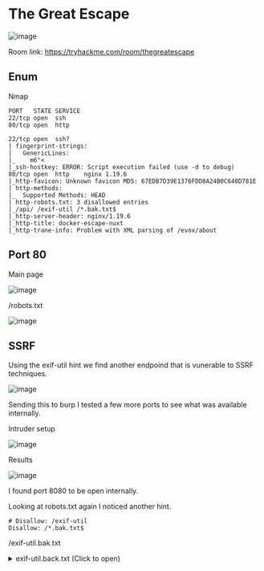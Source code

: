 # The Great Escape

![image](https://user-images.githubusercontent.com/5285547/129349152-690fda9a-3458-4f63-9303-f278336f727d.png)

Room link: https://tryhackme.com/room/thegreatescape

## Enum

Nmap 

```
PORT   STATE SERVICE
22/tcp open  ssh
80/tcp open  http

22/tcp open  ssh?
| fingerprint-strings: 
|   GenericLines: 
|_    m6"<
|_ssh-hostkey: ERROR: Script execution failed (use -d to debug)
80/tcp open  http    nginx 1.19.6
|_http-favicon: Unknown favicon MD5: 67EDB7D39E1376FDD8A24B0C640D781E
| http-methods: 
|_  Supported Methods: HEAD
| http-robots.txt: 3 disallowed entries 
|_/api/ /exif-util /*.bak.txt$
|_http-server-header: nginx/1.19.6
|_http-title: docker-escape-nuxt
|_http-trane-info: Problem with XML parsing of /evox/about
```

## Port 80 

Main page

![image](https://user-images.githubusercontent.com/5285547/129352075-939b44a6-fd05-417c-aa06-fb216545fc94.png)

/robots.txt

![image](https://user-images.githubusercontent.com/5285547/129353839-6e377d1b-43c3-487b-95a4-60f78c934ea4.png)

## SSRF

Using the exif-util hint we find another endpoind that is vunerable to SSRF techniques. 

![image](https://user-images.githubusercontent.com/5285547/129355760-44444459-1ed5-4a09-8025-b6327e4e298c.png)

Sending this to burp I tested a few more ports to see what was available internally. 

Intruder setup

![image](https://user-images.githubusercontent.com/5285547/129356016-5a1f90a0-99e3-4f2b-ad25-24a59d1a073a.png)

Results

![image](https://user-images.githubusercontent.com/5285547/129356049-b9984911-5acb-4bb3-ac52-7b9d8aa85e28.png)

I found port 8080 to be open internally. 

Looking at robots.txt again I noticed another hint.

```
# Disallow: /exif-util
Disallow: /*.bak.txt$
```
/exif-util.bak.txt

<details>
  <summary>exif-util.back.txt (Click to open)</summary>
  
  ```html
  <template>
  <section>
    <div class="container">
      <h1 class="title">Exif Utils</h1>
      <section>
        <form @submit.prevent="submitUrl" name="submitUrl">
          <b-field grouped label="Enter a URL to an image">
            <b-input
              placeholder="http://..."
              expanded
              v-model="url"
            ></b-input>
            <b-button native-type="submit" type="is-dark">
              Submit
            </b-button>
          </b-field>
        </form>
      </section>
      <section v-if="hasResponse">
        <pre>
          {{ response }}
        </pre>
      </section>
    </div>
  </section>
</template>

<script>
export default {
  name: 'Exif Util',
  auth: false,
  data() {
    return {
      hasResponse: false,
      response: '',
      url: '',
    }
  },
  methods: {
    async submitUrl() {
      this.hasResponse = false
      console.log('Submitted URL')
      try {
        const response = await this.$axios.$get('http://api-dev-backup:8080/exif', {
          params: {
            url: this.url,
          },
        })
        this.hasResponse = true
        this.response = response
      } catch (err) {
        console.log(err)
        this.$buefy.notification.open({
          duration: 4000,
          message: 'Something bad happened, please verify that the URL is valid',
          type: 'is-danger',
          position: 'is-top',
          hasIcon: true,
        })
      }
    },
  },
}
</script>

  ```
  
  </details>

